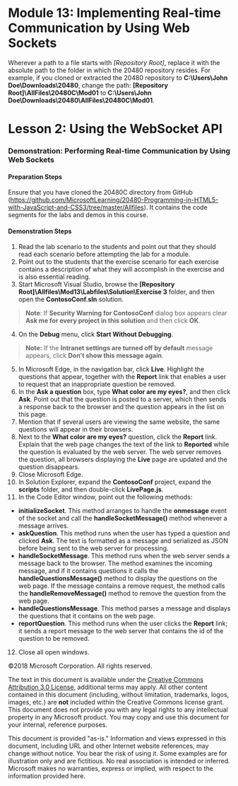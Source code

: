 # Module 13: Implementing Real-time Communication by Using Web Sockets
Wherever a path to a file starts with *[Repository Root]*, replace it with the absolute path to the folder in which the 20480 repository resides. For example, if you cloned or extracted the 20480 repository to **C:\Users\John Doe\Downloads\20480**, change the path: **[Repository Root]\AllFiles\20480C\Mod01** to **C:\Users\John Doe\Downloads\20480\AllFiles\20480C\Mod01**.

# Lesson 2: Using the WebSocket API

### Demonstration: Performing Real-time Communication by Using Web Sockets

#### Preparation Steps

Ensure that you have cloned the 20480C directory from GitHub (https://github.com/MicrosoftLearning/20480-Programming-in-HTML5-with-JavaScript-and-CSS3/tree/master/Allfiles). It contains the code segments for the labs and demos in this course.

#### Demonstration Steps

1.	Read the lab scenario to the students and point out that they should read each scenario before attempting the lab for a module.
2.	Point out to the students that the exercise scenario for each exercise contains a description of what they will accomplish in the exercise and is also essential reading.
3.	Start Microsoft Visual Studio, browse the **[Repository Root]\Allfiles\Mod13\Labfiles\Solution\Exercise 3** folder, and then open the **ContosoConf.sln** solution.

>**Note**: If **Security Warning for ContosoConf** dialog box appears clear **Ask me for every project in this solution** and then click **OK**.

4.	On the **Debug** menu, click **Start Without Debugging**.

>**Note:** If the **Intranet settings are turned off by default** message appears, click **Don’t show this message again**.

5.	In Microsoft Edge, in the navigation bar, click **Live**. Highlight the questions that appear, together with the **Report** link that enables a user to request that an inappropriate question be removed.
6.	In the **Ask a question** box, type **What color are my eyes?**, and then click **Ask**. Point out that the question is posted to a server, which then sends a response back to the browser and the question appears in the list on this page.
7.	Mention that if several users are viewing the same website, the same questions will appear in their browsers.
8.	Next to the **What color are my eyes?** question, click the **Report** link. Explain that the web page changes the text of the link to **Reported** while the question is evaluated by the web server. The web server removes the question, all browsers displaying the **Live** page are updated and the question disappears.
9.	Close Microsoft Edge.
10.	In Solution Explorer, expand the **ContosoConf** project, expand the **scripts** folder, and then double-click **LivePage.js**. 
11.	In the Code Editor window, point out the following methods:
-	**initializeSocket**. This method arranges to handle the **onmessage** event of the socket and call the **handleSocketMessage()** method whenever a message arrives.
-	**askQuestion**. This method runs when the user has typed a question and clicked **Ask**. The text is formatted as a message and serialized as JSON before being sent to the web server for processing.
-	**handleSocketMessage**. This method runs when the web server sends a message back to the browser. The method examines the incoming message, and if it contains questions it calls the **handleQuestionsMessage()** method to display the questions on the web page. If the message contains a remove request, the method calls the **handleRemoveMessage()** method to remove the question from the web page.
-	**handleQuestionsMessage**. This method parses a message and displays the questions that it contains on the web page.
-	**reportQuestion**. This method runs when the user clicks the **Report** link; it sends a report message to the web server that contains the id of the question to be removed.
12. Close all open windows.


©2018 Microsoft Corporation. All rights reserved.

The text in this document is available under the  [Creative Commons Attribution 3.0 License](https://creativecommons.org/licenses/by/3.0/legalcode), additional terms may apply. All other content contained in this document (including, without limitation, trademarks, logos, images, etc.) are  **not**  included within the Creative Commons license grant. This document does not provide you with any legal rights to any intellectual property in any Microsoft product. You may copy and use this document for your internal, reference purposes.

This document is provided &quot;as-is.&quot; Information and views expressed in this document, including URL and other Internet website references, may change without notice. You bear the risk of using it. Some examples are for illustration only and are fictitious. No real association is intended or inferred. Microsoft makes no warranties, express or implied, with respect to the information provided here.
